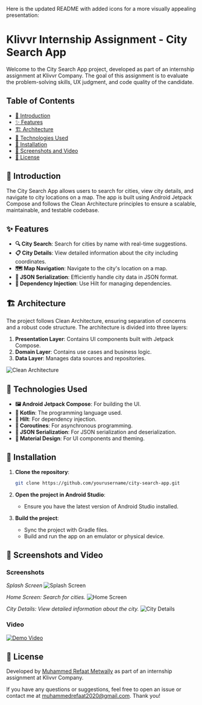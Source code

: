 Here is the updated README with added icons for a more visually appealing presentation:

# Klivvr Internship Assignment - City Search App

Welcome to the City Search App project, developed as part of an internship assignment at Klivvr Company. The goal of this assignment is to evaluate the problem-solving skills, UX judgment, and code quality of the candidate.

## Table of Contents
- [📖 Introduction](#introduction)
- [✨ Features](#features)
- [🏗 Architecture](#architecture)
- [🔧 Technologies Used](#technologies-used)
- [🚀 Installation](#installation)
- [📸 Screenshots and Video](#screenshots-and-video)
- [📜 License](#license)

## 📖 Introduction

The City Search App allows users to search for cities, view city details, and navigate to city locations on a map. The app is built using Android Jetpack Compose and follows the Clean Architecture principles to ensure a scalable, maintainable, and testable codebase.

## ✨ Features

- **🔍 City Search**: Search for cities by name with real-time suggestions.
- **📋 City Details**: View detailed information about the city including coordinates.
- **🗺 Map Navigation**: Navigate to the city's location on a map.
- **📄 JSON Serialization**: Efficiently handle city data in JSON format.
- **🧩 Dependency Injection**: Use Hilt for managing dependencies.

## 🏗 Architecture

The project follows Clean Architecture, ensuring separation of concerns and a robust code structure. The architecture is divided into three layers:

1. **Presentation Layer**: Contains UI components built with Jetpack Compose.
2. **Domain Layer**: Contains use cases and business logic.
3. **Data Layer**: Manages data sources and repositories.

![Clean Architecture](https://github.com/user-attachments/assets/a7fb1fe4-3f24-47f0-94c6-d2bc17c0612a)

## 🔧 Technologies Used

- **🖼 Android Jetpack Compose**: For building the UI.
- **📝 Kotlin**: The programming language used.
- **💉 Hilt**: For dependency injection.
- **🔄 Coroutines**: For asynchronous programming.
- **📄 JSON Serialization**: For JSON serialization and deserialization.
- **🎨 Material Design**: For UI components and theming.

## 🚀 Installation

1. **Clone the repository**:
   ```sh
   git clone https://github.com/yourusername/city-search-app.git
   ```

2. **Open the project in Android Studio**:
   - Ensure you have the latest version of Android Studio installed.

3. **Build the project**:
   - Sync the project with Gradle files.
   - Build and run the app on an emulator or physical device.

## 📸 Screenshots and Video

### Screenshots
*Splash Screen*
![Splash Screen](https://github.com/user-attachments/assets/9082df49-ed3b-4d57-b553-55f6c9eb9712)

*Home Screen: Search for cities.*
![Home Screen](https://github.com/user-attachments/assets/ce708704-fb71-49fa-b083-460ea47f8953)

*City Details: View detailed information about the city.*
![City Details](https://github.com/user-attachments/assets/a64d68af-3f9a-4a0b-b6a6-cb8e6436e1e0)

### Video

[![Demo Video](https://github.com/user-attachments/assets/06a391cc-3bd4-45c2-a95e-86babedf517a)](https://github.com/user-attachments/assets/06a391cc-3bd4-45c2-a95e-86babedf517a)

## 📜 License
Developed by [Muhammed Refaat Metwally](https://github.com/yourusername) as part of an internship assignment at Klivvr Company.

If you have any questions or suggestions, feel free to open an issue or contact me at [muhammedrefaat2020@gmail.com](mailto:your.email@example.com). Thank you!
